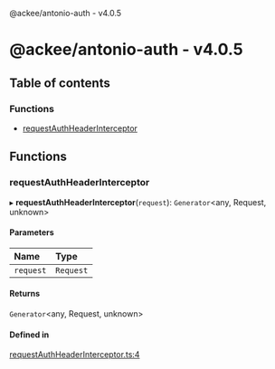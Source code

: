 @ackee/antonio-auth - v4.0.5

# @ackee/antonio-auth - v4.0.5

## Table of contents

### Functions

-   [requestAuthHeaderInterceptor](README.md#requestauthheaderinterceptor)

## Functions

### requestAuthHeaderInterceptor

▸ **requestAuthHeaderInterceptor**(`request`): `Generator`<any, Request, unknown\>

#### Parameters

| Name      | Type      |
| :-------- | :-------- |
| `request` | `Request` |

#### Returns

`Generator`<any, Request, unknown\>

#### Defined in

[requestAuthHeaderInterceptor.ts:4](https://github.com/AckeeCZ/antonio/blob/27c90ed/packages/@ackee/antonio-auth/src/requestAuthHeaderInterceptor.ts#L4)
